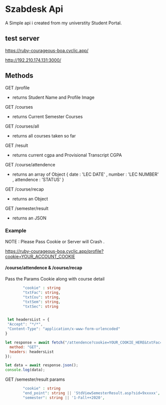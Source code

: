# Szabdesk Api

 A Simple api i created from my universtity Student Portal.

## test server
https://ruby-courageous-boa.cyclic.app/

http://192.210.174.131:3000/


## Methods

 GET /profile   <br/>
 - returns Student Name and Profile Image

 GET /courses   <br/>
 - returns Current Semester Courses
 
 GET /courses/all  <br/>
 - returns all courses taken so far
 
 GET /result  <br/>
  - returns current cgpa and Provisional Transcript CGPA

 GET /course/attendence <br/>
 - returns an array of Object { date : 'LEC DATE' , number : 'LEC NUMBER' , attendence : 'STATUS'  }

 GET /course/recap <br/>
  - returns an Object
 
 GET /semester/result <br/>
  - returns an JSON

 ### Example 

  NOTE : Please Pass Cookie or Server will Crash .


 https://ruby-courageous-boa.cyclic.app/profile?cookie=YOUR_ACCOUNT_COOKIE


#### /course/attendence & /course/recap
Pass the Params Cookie along with course detail

```php
        "cookie" : string
        "txtFac": string,
        "txtCou": string,
        "txtSem": string,
        "txtSec": string
```


```js

 let headersList = {
 "Accept": "*/*",
 "Content-Type": "application/x-www-form-urlencoded"
}

let response = await fetch("/attendence?cookie=YOUR_COOKIE_HERE&txtFac=AsimRiaz&txtCou=2xxx&txtSem=1xxxx&txtSec=xx", { 
  method: "GET",
  headers: headersList
});

let data = await response.json();
console.log(data);
```

GET /semester/result
params 
```php
        "cookie" : string
        "end_point": string || 'StdViewSemesterResult.asp?sid=9xxxxx',
        "semester": string || '1-Fall++2020',
```
